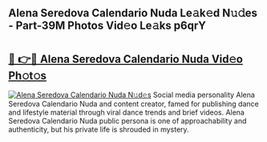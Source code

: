 ## Alena Seredova Calendario Nuda Le𝚊k𝚎d N𝚞𝚍es - Part-39M Photos Vid𝚎o Le𝚊ks p6qrY

# <h2><a href="http://fbg25m.evod.top/?m=Alena+Seredova+Calendario+Nuda">🔗 👉🔴 Alena Seredova Calendario Nuda Vid𝚎o Ph𝚘t𝚘s</a></h2>

[![Alena Seredova Calendario Nuda N𝚞d𝚎s](https://i.imgur.com/8V9OHl7.gif)](http://fbg25m.evod.top/?m=Alena+Seredova+Calendario+Nuda)
Social media personality Alena Seredova Calendario Nuda and content creator, famed for publishing dance and lifestyle material through viral dance trends and brief videos. Alena Seredova Calendario Nuda public persona is one of approachability and authenticity, but his private life is shrouded in mystery. 
